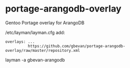 portage-arangodb-overlay
========================

Gentoo Portage overlay for ArangoDB

/etc/layman/layman.cfg add:

    overlays: ...
              https://github.com/gbevan/portage-arangodb-overlay/raw/master/repository.xml

layman -a gbevan-arangodb
